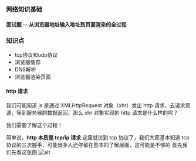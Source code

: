 ### 网络知识基础

#### 面试题 -- 从浏览器地址输入地址到页面渲染的全过程

### 知识点
- tcp协议和udp协议
- 浏览器缓存
- DNS解析
- 浏览器渲染页面


#### http 请求

我们可能知道 js 是通过 XMLHttpRequest 对象（xhr）发出 http 请求，去请求资源，等到服务器的数据返回，那么 xhr 对象实现的 http 请求是什么样的呢？

我们需要了解这个过程！

简单说，**http 本质是 tcp/ip 请求**
这里就说到 tcp 协议了，我们大家基本知道 tcp 协议的三次握手，可能很多人还停留在基本的了解层面，这可能是不够的
首先我们先看这张图
![alt](https://bkimg.cdn.bcebos.com/pic/37d12f2eb9389b504fc2151a2e7df2dde71190efc068?x-bce-process=image/watermark,g_7,image_d2F0ZXIvYmFpa2U4MA==,xp_5,yp_5)